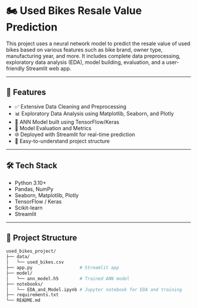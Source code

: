 # 🏍️ Used Bikes Resale Value Prediction

This project uses a neural network model to predict the resale value of used bikes based on various features such as bike brand, owner type, manufacturing year, and more. It includes complete data preprocessing, exploratory data analysis (EDA), model building, evaluation, and a user-friendly Streamlit web app.

---

## 🚀 Features

- ✅ Extensive Data Cleaning and Preprocessing  
- 📊 Exploratory Data Analysis using Matplotlib, Seaborn, and Plotly  
- 🧠 ANN Model built using TensorFlow/Keras  
- 🧪 Model Evaluation and Metrics  
- 🌐 Deployed with Streamlit for real-time prediction  
- 📁 Easy-to-understand project structure

---

## 🛠️ Tech Stack

- Python 3.10+
- Pandas, NumPy
- Seaborn, Matplotlib, Plotly
- TensorFlow / Keras
- Scikit-learn
- Streamlit

---

## 📂 Project Structure

```bash
used_bikes_project/
├── data/
│   └── used_bikes.csv
├── app.py                  # Streamlit app
├── model/
│   └── ann_model.h5        # Trained ANN model
├── notebooks/
│   └── EDA_and_Model.ipynb # Jupyter notebook for EDA and training
├── requirements.txt
└── README.md
